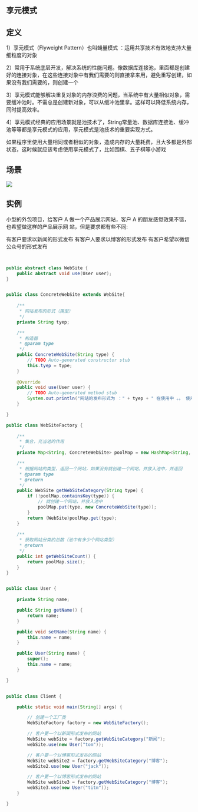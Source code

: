 ## 享元模式 

## 定义

1）享元模式（Flyweight Pattern）也叫蝇量模式 ：运用共享技术有效地支持大量细粒度的对象

 2）常用于系统底层开发，解决系统的性能问题。像数据库连接池，里面都是创建好的连接对象，在这些连接对象中有我们需要的则直接拿来用，避免重写创建，如果没有我们需要的，则创建一个

 3）享元模式能够解决重复对象的内存浪费的问题，当系统中有大量相似对象，需要缓冲池时。不需总是创建新对象，可以从缓冲池里拿。这样可以降低系统内存，同时提高效率。

 4）享元模式经典的应用场景就是池技术了，String常量池、数据库连接池、缓冲池等等都是享元模式的应用，享元模式是池技术的重要实现方式。


如果程序里使用大量相同或者相似的对象，造成内存的大量耗费，且大多都是外部状态，这时候就应该考虑使用享元模式了，比如围棋、五子棋等小游戏

## 场景 

![](http://www.jasongj.com/img/designpattern/flyweight/FlyWeight.png)

## 实例

小型的外包项目，给客户 A 做一个产品展示网站，客户 A 的朋友感觉效果不错，也希望做这样的产品展示网 站，但是要求都有些不同:

有客户要求以新闻的形式发布
有客户人要求以博客的形式发布
有客户希望以微信公众号的形式发布

```java


public abstract class WebSite {
	public abstract void use(User user);
}


public class ConcreteWebSite extends WebSite{
	
	/**
	 * 网站发布的形式（类型）
	 */
	private String tyep;

	/**
	 * 构造器
	 * @param type
	 */
	public ConcreteWebSite(String type) {
		// TODO Auto-generated constructor stub
		this.tyep = type;
	}
	
	@Override
	public void use(User user) {
		// TODO Auto-generated method stub
		System.out.println("网站的发布形式为 ：" + tyep + " 在使用中 。。 使用者是 " + user.getName());
	}

}

public class WebSiteFactory {
	
	/**
	 * 集合，充当池的作用
	 */
	private Map<String, ConcreteWebSite> poolMap = new HashMap<String, ConcreteWebSite>();

	/**
	 * 根据网站的类型，返回一个网站，如果没有就创建一个网站，并放入池中，并返回
	 * @param type
	 * @return
	 */
	public WebSite getWebSiteCategory(String type) {
		if (!poolMap.containsKey(type)) {
			// 就创建一个网站，并放入池中
			poolMap.put(type, new ConcreteWebSite(type));
		}
		return (WebSite)poolMap.get(type);
	}
	
	/**
	 * 获取网站分类的总数（池中有多少个网站类型）
	 * @return
	 */
	public int getWebSiteCount() {
		return poolMap.size();
	}
}


public class User {
	
	private String name;

	public String getName() {
		return name;
	}

	public void setName(String name) {
		this.name = name;
	}

	public User(String name) {
		super();
		this.name = name;
	}

}


public class Client {

	public static void main(String[] args) {

		// 创建一个工厂类
		WebSiteFactory factory = new WebSiteFactory();

		// 客户要一个以新闻形式发布的网站
		WebSite webSite = factory.getWebSiteCategory("新闻");
		webSite.use(new User("tom"));

		// 客户要一个以博客形式发布的网站
		WebSite webSite2 = factory.getWebSiteCategory("博客");
		webSite2.use(new User("jack"));

		// 客户要一个以博客形式发布的网站
		WebSite webSite3 = factory.getWebSiteCategory("博客");
		webSite3.use(new User("titm"));
	}

}

```
